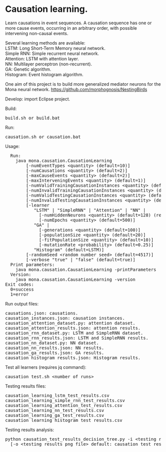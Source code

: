 # Causation learning.

Learn causations in event sequences. A causation sequence has one or more cause
events, occurring in an arbitrary order, with possible intervening non-causal events.

Several learning methods are available:<br>
LSTM: Long Short-Term Memory neural network.<br>
Simple RNN: Simple recurrent neural network.<br>
Attention: LSTM with attention layer.<br>
NN: Multilayer perceptron (non-recurrent).<br>
GA: Genetic algorithm.<br>
Histogram: Event histogram algorithm.<br>

One aim of this project is to build more generalized mediator neurons for the Mona neural network.
https://github.com/morphognosis/NestingBirds

Develop: import Eclipse project.

Build:
<pre>
build.sh or build.bat
</pre>

Run:
<pre>
causation.sh or causation.bat
</pre>

Usage:
<pre>
  Run:
    java mona.causation.CausationLearning
        [-numEventTypes &lt;quantity&gt; (default=10)]
        [-numCausations &lt;quantity&gt; (default=2)]
        [-maxCauseEvents &lt;quantity&gt; (default=2)]
        [-maxInterveningEvents &lt;quantity&gt; (default=1)]
        [-numValidTrainingCausationInstances &lt;quantity&gt; (default=5)]
        [-numInvalidTrainingCausationInstances &lt;quantity&gt; (default=5)]
        [-numValidTestingCausationInstances &lt;quantity&gt; (default=5)]
        [-numInvalidTestingCausationInstances &lt;quantity&gt; (default=5)]
        [-learner
           "LSTM" | "SimpleRNN" | "Attention" | "NN" |
             [-numHiddenNeurons &lt;quantity&gt; (default=128) (repeat for additional layers)]
             [-numEpochs &lt;quantity&gt; (default=500)]
           "GA" |
             [-generations &lt;quantity&gt; (default=100)]
             [-populationSize &lt;quantity&gt; (default=20)]
             [-fitPopulationSize &lt;quantity&gt; (default=10)]
             [-mutationRate &lt;probability&gt; (default=0.25)]
           "Histogram" (default=LSTM)]
        [-randomSeed &lt;random number seed&gt; (default=4517)]
        [-verbose "true" | "false" (default=true)]
  Print parameters:
    java mona.causation.CausationLearning -printParameters
  Version:
    java mona.causation.CausationLearning -version
Exit codes:
  0=success
  1=error
</pre>

Run output files:
<pre>
causations.json: causations.
causation_instances.json: causation instances.
causation_attention_dataset.py: attention dataset.
causation_attention_results.json: attention results.
causation_rnn_dataset.py: LSTM and SimpleRNN dataset.
causation_rnn_results.json: LSTM and SimpleRNN results.
causation_nn_dataset.py: NN dataset.
causation_nn_results.json: NN results.
causation_ga_results.json: GA results.
causation_histogram_results.json: Histogram results.
</pre>

Test all learners (requires jq command):
<pre>
causation_test.sh &lt;number of runs&gt;
</pre>

Testing results files:
<pre>
causation_learning_lstm_test_results.csv
causation_learning_simple_rnn_test_results.csv
causation_learning_attention_test_results.csv
causation_learning_nn_test_results.csv
causation_learning_ga_test_results.csv         
causation_learning_histogram_test_results.csv
</pre>

Testing results analysis:
<pre>
python causation_test_results_decision_tree.py -i &lt;testing results csv file&gt;
  [-o &lt;testing results png file&gt; default: causation_test_results_decision_tree.png]
</pre>
